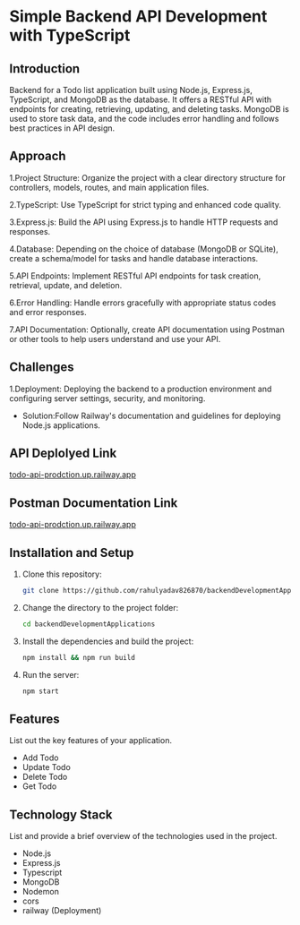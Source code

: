 # Simple Backend API Development with TypeScript

## Introduction
Backend for a Todo list application built using Node.js, Express.js, TypeScript, and MongoDB as the database. It offers a RESTful API with endpoints for creating, retrieving, updating, and deleting tasks. MongoDB is used to store task data, and the code includes error handling and follows best practices in API design.

## Approach
1.Project Structure: Organize the project with a clear directory structure for controllers, models, routes, and main application files.

2.TypeScript: Use TypeScript for strict typing and enhanced code quality.

3.Express.js: Build the API using Express.js to handle HTTP requests and responses.

4.Database: Depending on the choice of database (MongoDB or SQLite), create a schema/model for tasks and handle database interactions.

5.API Endpoints: Implement RESTful API endpoints for task creation, retrieval, update, and deletion.

6.Error Handling: Handle errors gracefully with appropriate status codes and error responses.

7.API Documentation: Optionally, create API documentation using Postman or other tools to help users understand and use your API.

## Challenges
1.Deployment: Deploying the backend to a production environment and configuring server settings, security, and monitoring.
- Solution:Follow Railway's documentation and guidelines for deploying Node.js applications.

## API Deplolyed Link
[todo-api-prodction.up.railway.app](https://todo-api-prodction.up.railway.app/)

## Postman Documentation Link
[todo-api-prodction.up.railway.app](https://documenter.getpostman.com/view/29508966/2s9Y5eMzLp)

## Installation and Setup

1. Clone this repository:
   ```sh
   git clone https://github.com/rahulyadav826870/backendDevelopmentApplications.git

2. Change the directory to the project folder:
   ```sh
   cd backendDevelopmentApplications

3. Install the dependencies and build the project:
   ```sh
   npm install && npm run build

4. Run the server:
   ```sh
   npm start

## Features
List out the key features of your application.

- Add Todo
- Update Todo
- Delete Todo
- Get Todo


## Technology Stack
List and provide a brief overview of the technologies used in the project.

- Node.js
- Express.js
- Typescript
- MongoDB
- Nodemon
- cors
- railway (Deployment)
